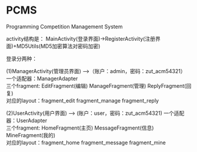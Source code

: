 # PCMS
Programming Competition Management System

activity结构是：
MainActivity(登录界面)->RegisterActivity(注册界面)+MD5Utils(MD5加密算法对密码加密)  

登录分两种：  

(1)ManagerActivity(管理员界面) -->（账户：admin，密码：zut_acm54321）  
一个适配器：ManagerAdapter  
三个fragment: EditFragment(编辑) ManageFragment(管理) ReplyFragment(回复)  
对应的layout：fragment_edit      fragment_manage      fragment_reply   
  
(2)UserActivity(用户界面)   --> (账户：user，密码：zut_acm54321)
一个适配器：UserAdapter  
三个fragment: HomeFragment(主页) MessageFragment(信息) MineFragment(我的)  
对应的layout：fragment_home     fragment_message      fragment_mine  
